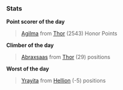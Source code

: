 

### Stats

**Point scorer of the day**
>[Agilma](/#/character/Thor/587973) from [Thor](/#/ranking/Thor)  (2543) Honor Points


**Climber of the day**
>[Abraxsaas](/#/character/Thor/1900610) from [Thor](/#/ranking/Thor)  (29) positions


**Worst of the day**
>[Yrayita](/#/character/Hellion/435558) from [Hellion](/#/ranking/Hellion)  (-5) positions


